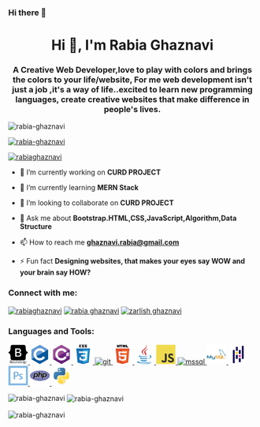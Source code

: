 ### Hi there 👋

<!--
**Rabia-Ghaznavi/rabia-ghaznavi** is a ✨ _special_ ✨ repository because its `README.md` (this file) appears on your GitHub profile.

Here are some ideas to get you started:

- 🔭 I’m currently working on ...
- 🌱 I’m currently learning ...
- 👯 I’m looking to collaborate on ...
- 🤔 I’m looking for help with ...
- 💬 Ask me about ...
- 📫 How to reach me: ...
- 😄 Pronouns: ...
- ⚡ Fun fact: ...
--><h1 align="center">Hi 👋, I'm Rabia Ghaznavi</h1>
<h3 align="center">A Creative Web Developer,love to play with colors and brings the colors to your life/website, For me web development isn't just a job ,it's a way of life..excited to learn new programming languages, create creative websites that make difference in people's lives.</h3>

<p align="left"> <img src="https://komarev.com/ghpvc/?username=rabia-ghaznavi&label=Profile%20views&color=0e75b6&style=flat" alt="rabia-ghaznavi" /> </p>

<p align="left"> <a href="https://github.com/ryo-ma/github-profile-trophy"><img src="https://github-profile-trophy.vercel.app/?username=rabia-ghaznavi" alt="rabia-ghaznavi" /></a> </p>

<p align="left"> <a href="https://twitter.com/rabiaghaznavi" target="blank"><img src="https://img.shields.io/twitter/follow/rabiaghaznavi?logo=twitter&style=for-the-badge" alt="rabiaghaznavi" /></a> </p>

- 🔭 I’m currently working on **CURD PROJECT**

- 🌱 I’m currently learning **MERN Stack**

- 👯 I’m looking to collaborate on **CURD PROJECT**

- 💬 Ask me about **Bootstrap.HTML,CSS,JavaScript,Algorithm,Data Structure**

- 📫 How to reach me **ghaznavi.rabia@gmail.com**

- ⚡ Fun fact **Designing websites, that makes your eyes say WOW and your brain say HOW?**

<h3 align="left">Connect with me:</h3>
<p align="left">
<a href="https://twitter.com/rabiaghaznavi" target="blank"><img align="center" src="https://raw.githubusercontent.com/rahuldkjain/github-profile-readme-generator/master/src/images/icons/Social/twitter.svg" alt="rabiaghaznavi" height="30" width="40" /></a>
<a href="https://linkedin.com/in/rabia ghaznavi" target="blank"><img align="center" src="https://raw.githubusercontent.com/rahuldkjain/github-profile-readme-generator/master/src/images/icons/Social/linked-in-alt.svg" alt="rabia ghaznavi" height="30" width="40" /></a>
<a href="https://fb.com/zarlish ghaznavi" target="blank"><img align="center" src="https://raw.githubusercontent.com/rahuldkjain/github-profile-readme-generator/master/src/images/icons/Social/facebook.svg" alt="zarlish ghaznavi" height="30" width="40" /></a>
</p>

<h3 align="left">Languages and Tools:</h3>
<p align="left"> <a href="https://getbootstrap.com" target="_blank" rel="noreferrer"> <img src="https://raw.githubusercontent.com/devicons/devicon/master/icons/bootstrap/bootstrap-plain-wordmark.svg" alt="bootstrap" width="40" height="40"/> </a> <a href="https://www.cprogramming.com/" target="_blank" rel="noreferrer"> <img src="https://raw.githubusercontent.com/devicons/devicon/master/icons/c/c-original.svg" alt="c" width="40" height="40"/> </a> <a href="https://www.w3schools.com/cs/" target="_blank" rel="noreferrer"> <img src="https://raw.githubusercontent.com/devicons/devicon/master/icons/csharp/csharp-original.svg" alt="csharp" width="40" height="40"/> </a> <a href="https://www.w3schools.com/css/" target="_blank" rel="noreferrer"> <img src="https://raw.githubusercontent.com/devicons/devicon/master/icons/css3/css3-original-wordmark.svg" alt="css3" width="40" height="40"/> </a> <a href="https://git-scm.com/" target="_blank" rel="noreferrer"> <img src="https://www.vectorlogo.zone/logos/git-scm/git-scm-icon.svg" alt="git" width="40" height="40"/> </a> <a href="https://www.w3.org/html/" target="_blank" rel="noreferrer"> <img src="https://raw.githubusercontent.com/devicons/devicon/master/icons/html5/html5-original-wordmark.svg" alt="html5" width="40" height="40"/> </a> <a href="https://www.java.com" target="_blank" rel="noreferrer"> <img src="https://raw.githubusercontent.com/devicons/devicon/master/icons/java/java-original.svg" alt="java" width="40" height="40"/> </a> <a href="https://developer.mozilla.org/en-US/docs/Web/JavaScript" target="_blank" rel="noreferrer"> <img src="https://raw.githubusercontent.com/devicons/devicon/master/icons/javascript/javascript-original.svg" alt="javascript" width="40" height="40"/> </a> <a href="https://www.microsoft.com/en-us/sql-server" target="_blank" rel="noreferrer"> <img src="https://www.svgrepo.com/show/303229/microsoft-sql-server-logo.svg" alt="mssql" width="40" height="40"/> </a> <a href="https://www.mysql.com/" target="_blank" rel="noreferrer"> <img src="https://raw.githubusercontent.com/devicons/devicon/master/icons/mysql/mysql-original-wordmark.svg" alt="mysql" width="40" height="40"/> </a> <a href="https://pandas.pydata.org/" target="_blank" rel="noreferrer"> <img src="https://raw.githubusercontent.com/devicons/devicon/2ae2a900d2f041da66e950e4d48052658d850630/icons/pandas/pandas-original.svg" alt="pandas" width="40" height="40"/> </a> <a href="https://www.photoshop.com/en" target="_blank" rel="noreferrer"> <img src="https://raw.githubusercontent.com/devicons/devicon/master/icons/photoshop/photoshop-line.svg" alt="photoshop" width="40" height="40"/> </a> <a href="https://www.php.net" target="_blank" rel="noreferrer"> <img src="https://raw.githubusercontent.com/devicons/devicon/master/icons/php/php-original.svg" alt="php" width="40" height="40"/> </a> <a href="https://www.python.org" target="_blank" rel="noreferrer"> <img src="https://raw.githubusercontent.com/devicons/devicon/master/icons/python/python-original.svg" alt="python" width="40" height="40"/> </a> </p>

<p><img align="left" src="https://github-readme-stats.vercel.app/api/top-langs?username=rabia-ghaznavi&show_icons=true&locale=en&layout=compact" alt="rabia-ghaznavi" /></p>

<p>&nbsp;<img align="center" src="https://github-readme-stats.vercel.app/api?username=rabia-ghaznavi&show_icons=true&locale=en" alt="rabia-ghaznavi" /></p>

<p><img align="center" src="https://github-readme-streak-stats.herokuapp.com/?user=rabia-ghaznavi&" alt="rabia-ghaznavi" /></p>

